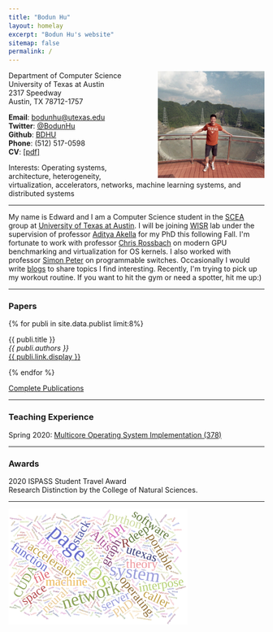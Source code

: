 ```yaml
---
title: "Bodun Hu"
layout: homelay
excerpt: "Bodun Hu's website"
sitemap: false
permalink: /
---
```


<!-- [<img src="images/bsd.PNG" class="headerimagebox" alt="Github repo">](https://github.com/yihui/hugo-xmin) -->

<img src="images/me.jpg" style="margin-left:25px;max-width:210px;min-width:20%;float:right;" alt="Github repo" />

Department of Computer Science  
University of Texas at Austin  
2317 Speedway  
Austin, TX 78712-1757  

**Email**: bodunhu@utexas.edu  
**Twitter**: [@BodunHu](https://twitter.com/BodunHu)  
**Github**: [BDHU](https://github.com/BDHU)  
**Phone**: (512) 517-0598  
**CV**: [[pdf]](https://drive.google.com/file/d/1YyNxvBKm0eqRKShlWvDgMSvzPitnZ8f6/view?usp=sharing)

Interests: Operating systems, architecture, heterogeneity, virtualization, accelerators, networks, machine learning systems, and distributed systems

---

My name is Edward and I am a Computer Science student in the [SCEA](https://github.com/utcs-scea) group at [University of Texas at Austin](https://www.utexas.edu/). I will be joining [WISR](https://wisr.cs.wisc.edu/) lab under the supervision of professor [Aditya Akella](http://pages.cs.wisc.edu/~akella/) for my PhD this following Fall.
I'm fortunate to work with professor [Chris Rossbach](http://www.cs.utexas.edu/~rossbach/) on modern GPU benchmarking and virtualization for OS kernels.
I also worked with professor [Simon Peter](https://www.cs.utexas.edu/~simon/) on programmable switches.
Occasionally I would write [blogs](https://bdhu.github.io/blog/) to share topics I find interesting.
Recently, I'm trying to pick up my workout routine. If you want to hit the gym or need a spotter, hit me up:)

---

### Papers

{% for publi in site.data.publist limit:8%}

  {{ publi.title }} <br />
  <em>{{ publi.authors }} </em><br /><a href="{{ publi.link.url }}">{{ publi.link.display }}</a>

{% endfor %}

[Complete Publications](/publications/)

---

### Teaching Experience

Spring 2020: [Multicore Operating System Implementation (378)](https://www.cs.utexas.edu/~simon/378/)

---

### Awards

2020 ISPASS Student Travel Award  
Research Distinction by the College of Natural Sciences.

---

<img style="max-width:70%;min-width:65%" src="https://raw.githubusercontent.com/BDHU/Page_pics/master/wordcloud.png"/>
<!-- ![iage](/wordcloud.svg#left) -->

<!-- <div markdown="0" id="carousel" class="carousel slide" data-ride="carousel" data-interval="5000" data-pause="hover" >
    <ol class="carousel-indicators">
        <li data-target="#carousel" data-slide-to="0" class="active"></li>
        <li data-target="#carousel" data-slide-to="1"></li>
        <li data-target="#carousel" data-slide-to="2"></li>
        <li data-target="#carousel" data-slide-to="3"></li>
        <li data-target="#carousel" data-slide-to="4"></li>
        <li data-target="#carousel" data-slide-to="5"></li>
        <li data-target="#carousel" data-slide-to="6"></li>
    </ol>

    <div class="carousel-inner" markdown="0">

        <div class="item active">
            <img src="{{ site.url }}{{ site.baseurl }}/images/slider7001400/Fig_Science_Web.jpg" alt="Slide 1" />
        </div>
        <div class="item">
            <img src="{{ site.url }}{{ site.baseurl }}/images/slider7001400/QPI_Rh.jpg" alt="Slide 2" />
        </div>
        <div class="item">
            <img src="{{ site.url }}{{ site.baseurl }}/images/slider7001400/NoiseCover2.jpg" alt="Slide 3" />
        </div>
        <div class="item">
            <img src="{{ site.url }}{{ site.baseurl }}/images/slider7001400/SaphireSTM2.jpg" alt="Slide 4" />
        </div>
        <div class="item">
            <img src="{{ site.url }}{{ site.baseurl }}/images/slider7001400/lab.jpg" alt="Slide 5" />
        </div>
        <div class="item">
            <img src="{{ site.url }}{{ site.baseurl }}/images/slider7001400/SmartTipSide.jpg" alt="Slide 6" />
        </div>       
         <div class="item">
            <img src="{{ site.url }}{{ site.baseurl }}/images/slider7001400/cake_web.jpg" alt="Slide 7" />
        </div>
    </div>
  <a class="left carousel-control" href="#carousel" role="button" data-slide="prev">
    <span class="glyphicon glyphicon-chevron-left" aria-hidden="true"></span>
    <span class="sr-only">Previous</span>
  </a>
  <a class="right carousel-control" href="#carousel" role="button" data-slide="next">
    <span class="glyphicon glyphicon-chevron-right" aria-hidden="true"></span>
    <span class="sr-only">Next</span>
  </a>
</div> -->



<!-- <figure class="fourth">
  <img src="{{ site.url }}{{ site.baseurl }}/images/logopic/Logo_Leiden.jpg" style="width: 210px">
  <img src="{{ site.url }}{{ site.baseurl }}/images/logopic/Logo_Nanofront.jpg" style="width: 110px">
  <img src="{{ site.url }}{{ site.baseurl }}/images/logopic/Logo_NWO.jpg" style="width: 120px">
  <img src="{{ site.url }}{{ site.baseurl }}/images/logopic/Logo_ERC.jpg" style="width: 110px">
</figure> -->
